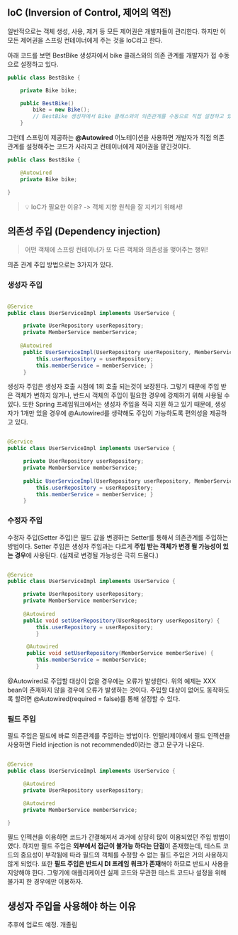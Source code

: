 ## IoC (Inversion of Control, 제어의 역전)

일반적으로는 객체 생성, 사용, 제거 등 모든 제어권은 개발자들이 관리한다.
하지만 이 모든 제어권을 스프링 컨테이너에게 주는 것을 IoC라고 한다.

아래 코드를 보면 BestBike 생성자에서 bike 클래스와의 의존 관계를 개발자가 접 수동으로 설정하고 있다.

```java
public class BestBike {

    private Bike bike;

    public BestBike()
        bike = new Bike();
        // BestBike 생성자에서 Bike 클래스와의 의존관계를 수동으로 직접 설정하고 있다.
    }
```
그런데 스프링이 제공하는 **@Autowired** 어노테이션을 사용하면 개발자가 직접 의존 관계를 설정해주는 코드가 사라지고 컨테이너에게 제어권을 맡긴것이다.

```java
public class BestBike {

    @Autowired
    private Bike bike;

}
```

> 💡  IoC가 필요한 이유? -> 객체 지향 원칙을 잘 지키기 위해서!

## 의존성 주입 (Dependency injection)

> 어떤 객체에 스프링 컨테이너가 또 다른 객체와 의존성을 맺어주는 행위!

의존 관계 주입 방법으로는 3가지가 있다.

### 생성자 주입

```java

@Service
public class UserServiceImpl implements UserService {

     private UserRepository userRepository;
     private MemberService memberService; 
     
    @Autowired
     public UserServiceImpl(UserRepository userRepository, MemberService memberService) { 
         this.userRepository = userRepository; 
         this.memberService = memberService; }
     }


```

생성자 주입은 생성자 호출 시점에 1회 호출 되는것이 보장된다. 그렇기 때문에 주입 받은 객체가 변하지 않거나, 반드시 객체의 주입이 필요한 경우에 강제하기 위해 사용될 수 있다. 또한 Spring 프레임워크에서는 생성자 주입을 적극 지원 하고 있기 때문에, 생성자가 1개만 있을 경우에 @Autowired를 생략해도 주입이 가능하도록 편의성을 제공하고 있다.

```java

@Service
public class UserServiceImpl implements UserService {

     private UserRepository userRepository;
     private MemberService memberService; 
     
     public UserServiceImpl(UserRepository userRepository, MemberService memberService) { 
         this.userRepository = userRepository; 
         this.memberService = memberService; }
     }


```

### 수정자 주입

수정자 주입(Setter 주입)은 필드 값을 변경하는 Setter를 통해서 의존관계를 주입하는 방법이다. Setter 주입은 생성자 주입과는 다르게 **주입 받는 객체가 변경 될 가능성이 있는 경우**에 사용된다. (실제로 변경될 가능성은 극히 드물다.)

```java

@Service
public class UserServiceImpl implements UserService {

     private UserRepository userRepository;
     private MemberService memberService; 
     
     @Autowired 
     public void setUserRepository(UserRepository userRepository) { 
         this.userRepository = userRepository; 
         }

      @Autowired 
      public void setUserRepository(MemberService memberSerive) { 
         this.memberService = memberService; 
         }

```

@Autowired로 주입할 대상이 없을 경우에는 오류가 발생한다. 위의 예제는 XXX bean이 존재하지 않을 경우에 오류가 발생하는 것이다. 주입할 대상이 없어도 동작하도록 할려면 @Autowired(required = false)를 통해 설정할 수 있다.

### 필드 주입

필드 주입은 필드에 바로 의존관계를 주입하는 방법이다. 인텔리제이에서 필드 인젝션을 사용하면 Field injection is not recommended이라는 경고 문구가 나온다.

```java

@Service
public class UserServiceImpl implements UserService {

     @Autowired
     private UserRepository userRepository;

     @Autowired
     private MemberService memberService; 

}
```

필드 인젝션을 이용하면 코드가 간결해져서 과거에 상당히 많이 이용되었던 주입 방법이였다. 하지만 필드 주입은 **외부에서 접근이 불가능 하다는 단점**이 존재했는데, 테스트 코드의 중요성이 부각됨에 따라 필드의 객체를 수정할 수 없는 필드 주입은 거의 사용하지 않게 되었다. 또한 **필드 주입은 반드시 DI 프레임 워크가 존재**해야 하므로 반드시 사용을 지양해야 한다. 그렇기에 애플리케이션 실제 코드와 무관한 테스트 코드나 설정을 위해 불가피 한 경우에만 이용하자.

## 생성자 주입을 사용해야 하는 이유

추후에 업로드 예정. 개졸림


